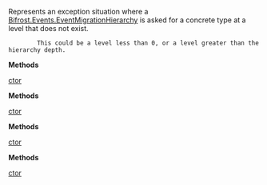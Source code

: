 Represents an exception situation where a [Bifrost.Events.EventMigrationHierarchy](Bifrost.Events.EventMigrationHierarchy) is
            asked for a concrete type at a level that does not exist.
            
            This could be a level less than 0, or a level greater than the hierarchy depth.

**Methods**

[ctor](Bifrost.Events.MigrationLevelOutOfRangeException.ctor)


**Methods**

[ctor](Bifrost.Events.MigrationLevelOutOfRangeException.ctor)


**Methods**

[ctor](Bifrost.Events.MigrationLevelOutOfRangeException.ctor)


**Methods**

[ctor](Bifrost.Events.MigrationLevelOutOfRangeException.ctor)
